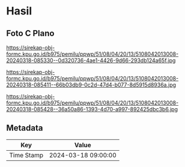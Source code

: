 # Hasil

## Foto C Plano

https://sirekap-obj-formc.kpu.go.id/b975/pemilu/ppwp/51/08/04/20/13/5108042013008-20240318-085330--0d320736-4ae1-4426-9d66-293db124a65f.jpg

https://sirekap-obj-formc.kpu.go.id/b975/pemilu/ppwp/51/08/04/20/13/5108042013008-20240318-085411--66b03db9-0c2d-47d4-b077-8d5915d8936a.jpg

https://sirekap-obj-formc.kpu.go.id/b975/pemilu/ppwp/51/08/04/20/13/5108042013008-20240318-085428--36a50a86-1393-4d70-a997-892425dbc3b6.jpg


## Metadata

| Key        | Value               |
| ---------- | ------------------- |
| Time Stamp | 2024-03-18 09:00:00 |




